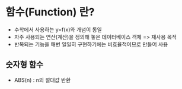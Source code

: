 # 함수(Function) 란?
- 수학에서 사용하는 y=f(x)와 개념이 동일
- 자주 사용되는 연산(계산)을 정의해 놓은 데이터베이스 객체 => 재사용 목적
- 반복되는 기능을 매번 일일히 구현하기에는 비효율적이므로 만들어 사용

## 숫자형 함수
- ABS(n) : n의 절대값 반환
